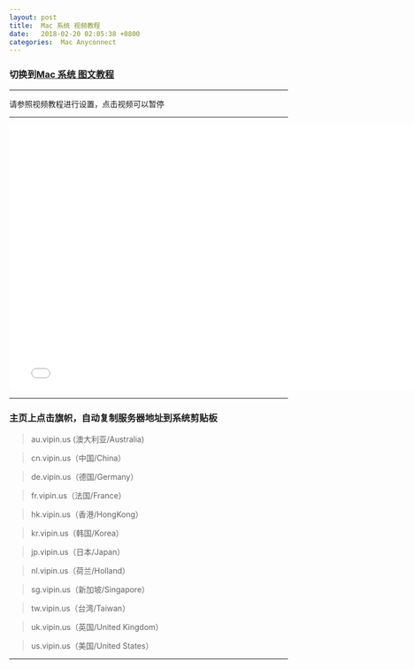 ```yaml
---
layout: post
title:  Mac 系统 视频教程
date:   2018-02-20 02:05:38 +0800
categories:  Mac Anyconnect
---
```


### 切换到[Mac 系统 **图文教程**](/2018/02/mac_txt/ "Mac")

****

请参照视频教程进行设置，点击视频可以暂停

****
<iframe width="768" height="480" src="/files/Mac.mp4" frameborder="0" allow="autoplay; encrypted-media" allowfullscreen></iframe>

****

### 主页上点击旗帜，自动复制服务器地址到系统剪贴板

>au.vipin.us (澳大利亚/Australia)

>cn.vipin.us（中国/China）

>de.vipin.us（德国/Germany）

>fr.vipin.us（法国/France）

>hk.vipin.us（香港/HongKong）

>kr.vipin.us（韩国/Korea）

>jp.vipin.us（日本/Japan）

>nl.vipin.us（荷兰/Holland）

>sg.vipin.us（新加坡/Singapore）

>tw.vipin.us（台湾/Taiwan）

>uk.vipin.us（英国/United Kingdom）

>us.vipin.us（美国/United States）

****